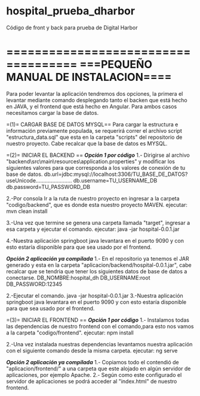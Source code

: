 # hospital_prueba_dharbor
Código de front y back para prueba de Digital Harbor

====================================
===PEQUEÑO MANUAL DE INSTALACION====
====================================
Para poder levantar la aplicación tendremos dos opciones, la primera el levantar mediante comando desplegando tanto el backen que está hecho en JAVA, y el frontend que está hecho en Angular.
Para ambos casos necesitamos cargar la base de datos.

=(1)= CARGAR BASE DE DATOS MYSQL==
Para cargar  la estructura e información previamente populada, se requerirá correr el archivo script "estructura_data.sql" que esta en la carpeta "scripts" del repositorio de nuestro proyecto.
Cabe recalcar que la base de datos es MYSQL.


=(2)= INICIAR EL BACKEND ==
***Opción 1 por código***
1.- Dirigirse al archivo "backend\src\main\resources\application.properties" y modificar los siguientes valores para que corresponda a los valores de conexión de tu base de datos.
db.url=jdbc:mysql://localhost:3306/TU_BASE_DE_DATOS?useUnicode........................
db.username=TU_USERNAME_DB
db.password=TU_PASSWORD_DB

2.-Por consola Ir a la ruta de nuestro proyecto en ingresar a la carpeta "codigo/backend", que es donde esta nuestro proyecto MAVEN.
ejecutar: 		mvn clean install

3.-Una vez que termine se genera una carpeta llamada "target", ingresar a esa carpeta y ejecutar el comando.
ejecutar: 		java -jar hospital-0.0.1.jar

4.-Nuestra aplicación springboot java levantara en el puerto 9090 y con esto estaría disponible para que sea usado por el frontend.

***Opción 2 aplicación ya compilada***
1.- En el repositorio ya tenemos el JAR generado y esta en la carpeta "aplicacion/backend/hospital-0.0.1.jar", cabe recalcar que se tendria que tener los siguientes datos de base de datos a conectarse.
DB_NOMBRE:hospital_dh
DB_USERNAME:root
DB_PASSWORD:12345

2.-Ejecutar el comando.
		java -jar hospital-0.0.1.jar
3.-Nuestra aplicación springboot java levantara en el puerto 9090 y con esto estaría disponible para que sea usado por el frontend.

=(3)= INICIAR EL FRONTEND ==
***Opción 1 por código***
1.- Instalamos todas las dependencias de nuestro frontend con el comando,para esto nos vamos a la carpeta "codigo/frontend".
ejecutar:	npm install

2.-Una vez instalada nuestras dependencias levantamos nuestra aplicación con el siguiente comando desde la misma carpeta.
ejecutar:	ng serve

***Opción 2 aplicación ya compilada***
1.- Copiamos todo el contendió de "aplicacion/frontend/" a una carpeta que este alojado en algún servidor de aplicaciones, por ejemplo Apache.
2.- Según como este configurado el servidor de aplicaciones se podrá acceder al "index.html" de nuestro frontend.


